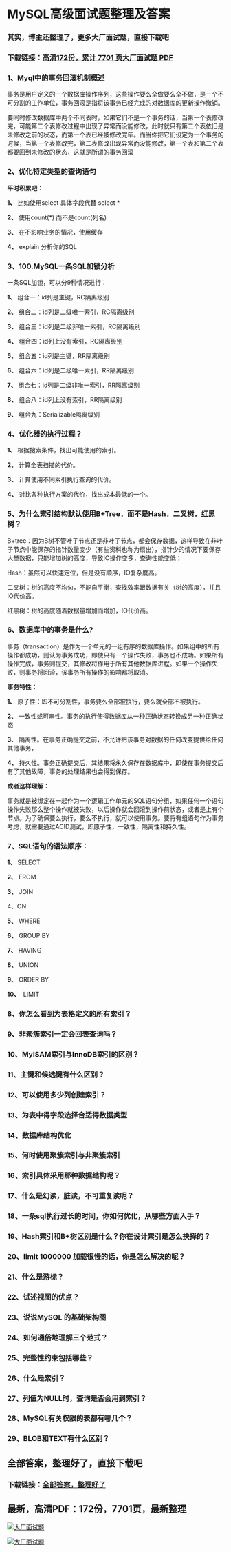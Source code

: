 # MySQL高级面试题整理及答案

### 其实，博主还整理了，更多大厂面试题，直接下载吧

### 下载链接：[高清172份，累计 7701 页大厂面试题  PDF](https://github.com/souyunku/DevBooks/blob/master/docs/index.md)



### 1、Myql中的事务回滚机制概述

事务是用户定义的一个数据库操作序列，这些操作要么全做要么全不做，是一个不可分割的工作单位，事务回滚是指将该事务已经完成的对数据库的更新操作撤销。

要同时修改数据库中两个不同表时，如果它们不是一个事务的话，当第一个表修改完，可能第二个表修改过程中出现了异常而没能修改，此时就只有第二个表依旧是未修改之前的状态，而第一个表已经被修改完毕。而当你把它们设定为一个事务的时候，当第一个表修改完，第二表修改出现异常而没能修改，第一个表和第二个表都要回到未修改的状态，这就是所谓的事务回滚


### 2、优化特定类型的查询语句

**平时积累吧：**

**1、** 比如使用select 具体字段代替 select *

**2、** 使用count(*) 而不是count(列名)

**3、** 在不影响业务的情况，使用缓存

**4、** explain 分析你的SQL


### 3、100.MySQL一条SQL加锁分析

一条SQL加锁，可以分9种情况进行：

**1、** 组合一：id列是主键，RC隔离级别

**2、** 组合二：id列是二级唯一索引，RC隔离级别

**3、** 组合三：id列是二级非唯一索引，RC隔离级别

**4、** 组合四：id列上没有索引，RC隔离级别

**5、** 组合五：id列是主键，RR隔离级别

**6、** 组合六：id列是二级唯一索引，RR隔离级别

**7、** 组合七：id列是二级非唯一索引，RR隔离级别

**8、** 组合八：id列上没有索引，RR隔离级别

**9、** 组合九：Serializable隔离级别


### 4、优化器的执行过程？

**1、** 根据搜索条件，找出可能使用的索引。

**2、** 计算全表扫描的代价。

**3、** 计算使用不同索引执行查询的代价。

**4、** 对比各种执行方案的代价，找出成本最低的一个。


### 5、为什么索引结构默认使用B+Tree，而不是Hash，二叉树，红黑树？

B+tree：因为B树不管叶子节点还是非叶子节点，都会保存数据，这样导致在非叶子节点中能保存的指针数量变少（有些资料也称为扇出），指针少的情况下要保存大量数据，只能增加树的高度，导致IO操作变多，查询性能变低；

Hash：虽然可以快速定位，但是没有顺序，IO复杂度高。

二叉树：树的高度不均匀，不能自平衡，查找效率跟数据有关（树的高度），并且IO代价高。

红黑树：树的高度随着数据量增加而增加，IO代价高。


### 6、数据库中的事务是什么?

事务（transaction）是作为一个单元的一组有序的数据库操作。如果组中的所有操作都成功，则认为事务成功，即使只有一个操作失败，事务也不成功。如果所有操作完成，事务则提交，其修改将作用于所有其他数据库进程。如果一个操作失败，则事务将回滚，该事务所有操作的影响都将取消。

**事务特性：**

**1、** 原子性：即不可分割性，事务要么全部被执行，要么就全部不被执行。

**2、** 一致性或可串性。事务的执行使得数据库从一种正确状态转换成另一种正确状态

**3、** 隔离性。在事务正确提交之前，不允许把该事务对数据的任何改变提供给任何其他事务，

**4、** 持久性。事务正确提交后，其结果将永久保存在数据库中，即使在事务提交后有了其他故障，事务的处理结果也会得到保存。

**或者这样理解：**

事务就是被绑定在一起作为一个逻辑工作单元的SQL语句分组，如果任何一个语句操作失败那么整个操作就被失败，以后操作就会回滚到操作前状态，或者是上有个节点。为了确保要么执行，要么不执行，就可以使用事务。要将有组语句作为事务考虑，就需要通过ACID测试，即原子性，一致性，隔离性和持久性。


### 7、SQL语句的语法顺序：

**1、** SELECT

**2、** FROM

**3、** JOIN

4、ON

**5、** WHERE

**6、** GROUP BY

**7、** HAVING

**8、** UNION

**9、** ORDER BY

**10、**  LIMIT


### 8、你怎么看到为表格定义的所有索引？
### 9、非聚簇索引一定会回表查询吗？
### 10、MyISAM索引与InnoDB索引的区别？
### 11、主键和候选键有什么区别？
### 12、可以使用多少列创建索引？
### 13、为表中得字段选择合适得数据类型
### 14、数据库结构优化
### 15、何时使用聚簇索引与非聚簇索引
### 16、索引具体采用那种数据结构呢？
### 17、什么是幻读，脏读，不可重复读呢？
### 18、一条sql执行过长的时间，你如何优化，从哪些方面入手？
### 19、Hash索引和B+树区别是什么？你在设计索引是怎么抉择的？
### 20、limit 1000000 加载很慢的话，你是怎么解决的呢？
### 21、什么是游标？
### 22、试述视图的优点？
### 23、说说MySQL 的基础架构图
### 24、如何通俗地理解三个范式？
### 25、完整性约束包括哪些？
### 26、什么是索引？
### 27、列值为NULL时，查询是否会用到索引？
### 28、MySQL有关权限的表都有哪几个？
### 29、BLOB和TEXT有什么区别？




## 全部答案，整理好了，直接下载吧

### 下载链接：[全部答案，整理好了](https://www.souyunku.com/wp-content/uploads/weixin/githup-weixin-2.png)




## 最新，高清PDF：172份，7701页，最新整理

[![大厂面试题](https://www.souyunku.com/wp-content/uploads/weixin/mst.png "架构师专栏")](https://www.souyunku.com/wp-content/uploads/weixin/githup-weixin.png "架构师专栏")

[![大厂面试题](https://www.souyunku.com/wp-content/uploads/weixin/githup-weixin.png "架构师专栏")](https://www.souyunku.com/wp-content/uploads/weixin/githup-weixin.png "架构师专栏")
